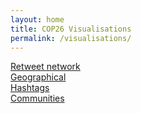 ```yaml
---
layout: home
title: COP26 Visualisations
permalink: /visualisations/
---
```


<div class="flexi flexi-5">
<div><a href="/">Retweet network</a></div>
<div><a href="/visualisation/geographical">Geographical</a></div>
<div><a href="/visualisation/hashtags">Hashtags</a></div>
<div><a href="/visualisation/communities">Communities</a></div>
</div>
